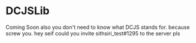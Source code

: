 # DCJSLib
Coming Soon
also you don't need to know what DCJS stands for. because screw you.
hey seif could you invite sithsiri_test#1295 to the server pls
